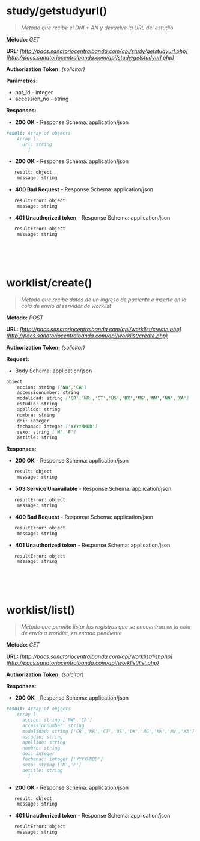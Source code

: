 
# study/getstudyurl()

>*Método que recibe el DNI + AN y devuelve la URL del estudio*


**Método:** *GET*


**URL:** *[http://pacs.sanatoriocentralbanda.com/api/study/getstudyurl.php](http://pacs.sanatoriocentralbanda.com/api/study/getstudyurl.php)*


**Authorization Token:** *(solicitar)*


**Parámetros:** 
- pat_id - integer
- accession_no - string


**Responses:**

- **200 OK** - Response Schema: application/json
```markdown
result: Array of objects
  	Array [
   	  url: string
        ]
```	
- **200 OK** - Response Schema: application/json
```markdown
   result: object	
	message: string
```	
- **400 Bad Request** - Response Schema: application/json
```markdown
   resultError: object	
	message: string
```
- **401 Unauthorized token** - Response Schema: application/json
```markdown
   resultError: object	
	message: string
```
<br>
<br>
<br>

# worklist/create()

>*Método que recibe datos de un ingreso de paciente e inserta en la cola de envío al servidor de worklist*


**Método:** *POST*


**URL:** *[http://pacs.sanatoriocentralbanda.com/api/worklist/create.php](http://pacs.sanatoriocentralbanda.com/api/worklist/create.php)*


**Authorization Token:** *(solicitar)*


**Request:**

- Body Schema: application/json
```markdown
object
	accion: string ['NW','CA']
	accessionnumber: string
	modalidad: string ['CR','MR','CT','US','DX','MG','NM','NN','XA']
	estudio: string
	apellido: string
	nombre: string
	dni: integer
	fechanac: integer ['YYYYMMDD']
	sexo: string ['M','F']
	aetitle: string
```


**Responses:**

- **200 OK** - Response Schema: application/json
```markdown
   result: object	
	message: string
```	
- **503 Service Unavailable** - Response Schema: application/json
```markdown
   resultError: object	
	message: string
```
- **400 Bad Request** - Response Schema: application/json
```markdown
   resultError: object	
	message: string
```
- **401 Unauthorized token** - Response Schema: application/json
```markdown
   resultError: object	
	message: string
```
<br>
<br>
<br>

# worklist/list()

>*Método que permite listar los registros que se encuentran en la cola de envío a worklist, en estado pendiente*


**Método:** *GET*


**URL:** *[http://pacs.sanatoriocentralbanda.com/api/worklist/list.php](http://pacs.sanatoriocentralbanda.com/api/worklist/list.php)*


**Authorization Token:** *(solcitar)*


**Responses:**

- **200 OK** - Response Schema: application/json
```markdown
result: Array of objects
  	Array [
   	  accion: string ['NW','CA']
	  accessionnumber: string
	  modalidad: string ['CR','MR','CT','US','DX','MG','NM','NN','XA']
	  estudio: string
	  apellido: string
	  nombre: string
	  dni: integer
	  fechanac: integer ['YYYYMMDD']
	  sexo: string ['M','F']
	  aetitle: string
        ]
```	
- **200 OK** - Response Schema: application/json
```markdown
   result: object	
	message: string
```	
- **401 Unauthorized token** - Response Schema: application/json
```markdown
   resultError: object	
	message: string
```
<br>
<br>
<br>
